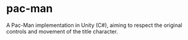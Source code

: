 # pac-man
A Pac-Man implementation in Unity (C#), aiming to respect the original controls and movement of the title character.
